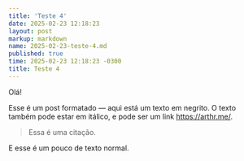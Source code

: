 ```yaml
---
title: 'Teste 4'
date: 2025-02-23 12:18:23
layout: post
markup: markdown
name: 2025-02-23-teste-4.md
published: true
time: 2025-02-23 12:18:23 -0300
title: Teste 4
---
```

Olá!

Esse é um post formatado — aqui está um texto em negrito. O texto também pode estar em itálico, e pode ser um link <https://arthr.me/>.

> Essa é uma citação.


E esse é um pouco
de texto normal.
